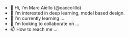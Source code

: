 - 👋 Hi, I’m Marc Aiello (@caccolillo)
- 👀 I’m interested in deep learning, model based design.
- 🌱 I’m currently learning ...
- 💞️ I’m looking to collaborate on ...
- 📫 How to reach me ...

<!---
caccolillo/caccolillo is a ✨ special ✨ repository because its `README.md` (this file) appears on your GitHub profile.
You can click the Preview link to take a look at your changes.
--->
